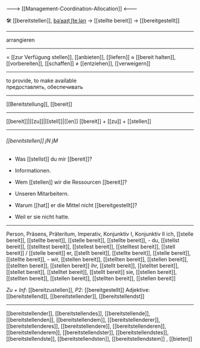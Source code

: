 ---> [[Management-Coordination-Allocation]] <---

🛠️ [[bereitstellen]], [bəˈʁaɪ̯tˌʃteːlən](https://youglish.com/pronounce/bereitstellen/german) → [[stellte bereit]] → [[bereitgestellt]]

---
arrangieren

---
= [[zur Verfügung stellen]], [[anbieten]], [[liefern]]
≈ [[bereit halten]], [[vorbereiten]], [[schaffen]]
≠ [[entziehen]], [[verweigern]]

---
to provide, to make available  
предоставлять, обеспечивать

---
[[Bereitstellung]], [[bereit]]

---
[[bereit]]|[[zu]]|[[stell]]|[[en]]
[[bereit]] + [[zu]] + [[stellen]]


---
###### [[bereitstellen]] jN jM
- Was [[stellst]] du mir [[bereit]]?
- Informationen.

- Wem [[stellen]] wir die Ressourcen [[bereit]]?
- Unseren Mitarbeitern.

- Warum [[hat]] er die Mittel nicht [[bereitgestellt]]?
- Weil er sie nicht hatte.

---
Person, Präsens, Präteritum, Imperativ, Konjunktiv I, Konjunktiv II
ich, [[stelle bereit]], [[stellte bereit]], [[stelle bereit]], [[stellte bereit]], -
du, [[stellst bereit]], [[stelltest bereit]], [[stellest bereit]], [[stelltest bereit]], [[stell bereit]] / [[stelle bereit]]
er, [[stellt bereit]], [[stellte bereit]], [[stelle bereit]], [[stellte bereit]], -
wir, [[stellen bereit]], [[stellten bereit]], [[stellen bereit]], [[stellten bereit]], [[stellen bereit]]
ihr, [[stellt bereit]], [[stelltet bereit]], [[stellet bereit]], [[stelltet bereit]], [[stellt bereit]]
sie, [[stellen bereit]], [[stellten bereit]], [[stellen bereit]], [[stellten bereit]], [[stellen bereit]]

*Zu + Inf*: [[bereitzustellen]], *P2*: [[bereitgestellt]]
Adjektive: [[bereitstellend]], [[bereitstellender]], [[bereitstellendst]]

---
[[bereitstellender]], [[bereitstellendes]], [[bereitstellende]], [[bereitstellenden]], [[bereitstellendem]], [[bereitstellenderer]], [[bereitstellenderes]], [[bereitstellendere]], [[bereitstellenderen]], [[bereitstellenderem]], [[bereitstellendster]], [[bereitstellendstes]], [[bereitstellendste]], [[bereitstellendsten]], [[bereitstellendstem]]
, [[bieten]]